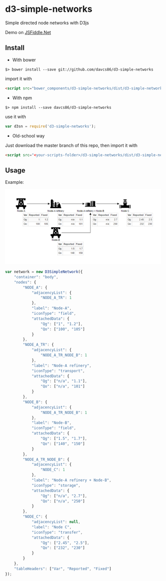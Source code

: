 # d3-simple-networks

Simple directed node networks with D3js

Demo on [JSFiddle.Net](https://jsfiddle.net/davcs86/bffszf0d/2/)

## Install

- With bower

```shell
$> bower install --save git://github.com/davcs86/d3-simple-networks
```

import it with

```html
<script src="bower_components/d3-simple-networks/dist/d3-simple-networks.min.js"></script>
```

- With npm

```shell
$> npm install --save davcs86/d3-simple-networks
```

use it with

```js
var d3sn = require('d3-simple-networks');
```

- Old-school way
 
Just download the master branch of this repo, then import it with 

```html
<script src="<your-scripts-folder>/d3-simple-networks/dist/d3-simple-networks.min.js"></script>
```

## Usage

Example:

![Alt text](/dist/screenshot.png?raw=true "Example")

```js
var network = new D3SimpleNetwork({
    "container": "body",
    "nodes": {
        "NODE_A": {
            "adjacencyList": {
                "NODE_A_TR": 1
            },
            "label": "Node-A",
            "iconType": "field",
            "attachedData": {
                "Qg": ["1", "1.2"],
                "Qo": ["100", "105"]
            }
        },
        "NODE_A_TR": {
            "adjacencyList": {
                "NODE_A_TR_NODE_B": 1
            },
            "label": "Node-A refinery",
            "iconType": "transport",
            "attachedData": {
                "Qg": ["n/a", "1.1"],
                "Qo": ["n/a", "101"]
            }
        },
        "NODE_B": {
            "adjacencyList": {
                "NODE_A_TR_NODE_B": 1
            },
            "label": "Node-B",
            "iconType": "field",
            "attachedData": {
                "Qg": ["1.5", "1.7"],
                "Qo": ["140", "150"]
            }
        },
        "NODE_A_TR_NODE_B": {
            "adjacencyList": {
                "NODE_C": 1
            },
            "label": "Node-A refinery + Node-B",
            "iconType": "storage",
            "attachedData": {
                "Qg": ["n/a", "2.7"],
                "Qo": ["n/a", "250"]
            }
        },
        "NODE_C": {
            "adjacencyList": null,
            "label": "Node C",
            "iconType": "transfer",
            "attachedData": {
                "Qg": ["2.45", "2.5"],
                "Qo": ["232", "230"]
            }
        }
    },
    "tableHeaders": ["Var", "Reported", "Fixed"]
});
```
